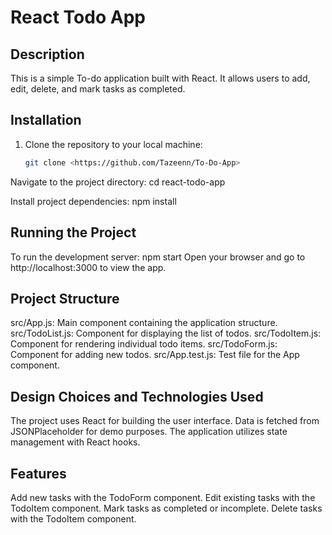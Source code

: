 # React Todo App

## Description

This is a simple To-do application built with React. It allows users to add, edit, delete, and mark tasks as completed.

## Installation

1. Clone the repository to your local machine:
   ```bash
   git clone <https://github.com/Tazeenn/To-Do-App>
   
Navigate to the project directory: cd react-todo-app

Install project dependencies: npm install

## Running the Project
To run the development server: npm start
Open your browser and go to http://localhost:3000 to view the app.

## Project Structure
src/App.js: Main component containing the application structure.
src/TodoList.js: Component for displaying the list of todos.
src/TodoItem.js: Component for rendering individual todo items.
src/TodoForm.js: Component for adding new todos.
src/App.test.js: Test file for the App component.

## Design Choices and Technologies Used
The project uses React for building the user interface.
Data is fetched from JSONPlaceholder for demo purposes.
The application utilizes state management with React hooks.

## Features
Add new tasks with the TodoForm component.
Edit existing tasks with the TodoItem component.
Mark tasks as completed or incomplete.
Delete tasks with the TodoItem component.
